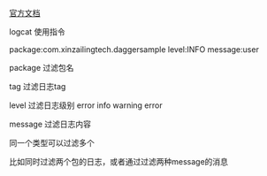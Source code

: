 

[官方文档](https://developer.android.com/studio/releases#logcat "https://developer.android.com/studio/releases#logcat")

logcat 使用指令


package:com.xinzailingtech.daggersample level:INFO message:user

package 过滤包名

tag 过滤日志tag

level 过滤日志级别 error info warning error

message 过滤日志内容


同一个类型可以过滤多个

比如同时过滤两个包的日志，或者通过过滤两种message的消息
